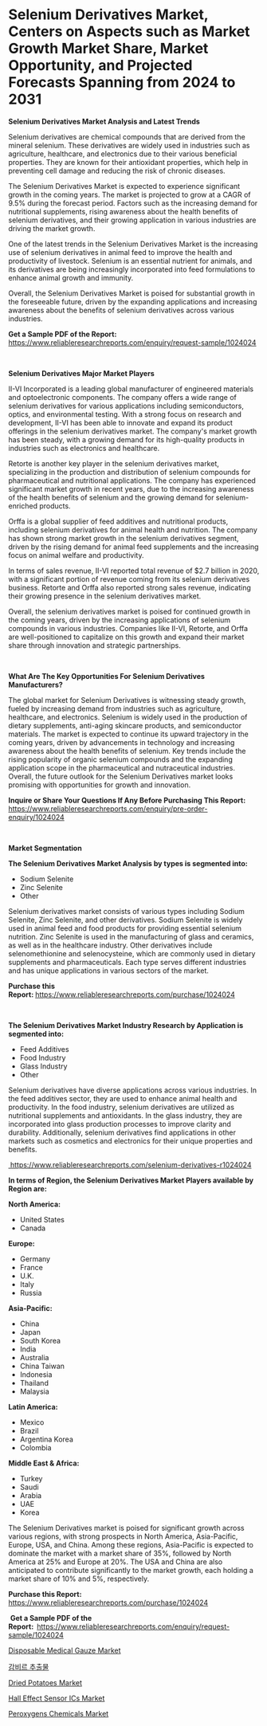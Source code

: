 <p><h1>Selenium Derivatives Market, Centers on Aspects such as Market Growth Market Share, Market Opportunity, and Projected Forecasts Spanning from 2024 to 2031</h1></p><p><strong>Selenium Derivatives Market Analysis and Latest Trends</strong></p>
<p><p>Selenium derivatives are chemical compounds that are derived from the mineral selenium. These derivatives are widely used in industries such as agriculture, healthcare, and electronics due to their various beneficial properties. They are known for their antioxidant properties, which help in preventing cell damage and reducing the risk of chronic diseases.</p><p>The Selenium Derivatives Market is expected to experience significant growth in the coming years. The market is projected to grow at a CAGR of 9.5% during the forecast period. Factors such as the increasing demand for nutritional supplements, rising awareness about the health benefits of selenium derivatives, and their growing application in various industries are driving the market growth.</p><p>One of the latest trends in the Selenium Derivatives Market is the increasing use of selenium derivatives in animal feed to improve the health and productivity of livestock. Selenium is an essential nutrient for animals, and its derivatives are being increasingly incorporated into feed formulations to enhance animal growth and immunity.</p><p>Overall, the Selenium Derivatives Market is poised for substantial growth in the foreseeable future, driven by the expanding applications and increasing awareness about the benefits of selenium derivatives across various industries.</p></p>
<p><strong>Get a Sample PDF of the Report:&nbsp;</strong> <a href="https://www.reliableresearchreports.com/enquiry/request-sample/1024024">https://www.reliableresearchreports.com/enquiry/request-sample/1024024</a></p>
<p>&nbsp;</p>
<p><strong>Selenium Derivatives Major Market Players</strong></p>
<p><p>II-VI Incorporated is a leading global manufacturer of engineered materials and optoelectronic components. The company offers a wide range of selenium derivatives for various applications including semiconductors, optics, and environmental testing. With a strong focus on research and development, II-VI has been able to innovate and expand its product offerings in the selenium derivatives market. The company's market growth has been steady, with a growing demand for its high-quality products in industries such as electronics and healthcare.</p><p>Retorte is another key player in the selenium derivatives market, specializing in the production and distribution of selenium compounds for pharmaceutical and nutritional applications. The company has experienced significant market growth in recent years, due to the increasing awareness of the health benefits of selenium and the growing demand for selenium-enriched products.</p><p>Orffa is a global supplier of feed additives and nutritional products, including selenium derivatives for animal health and nutrition. The company has shown strong market growth in the selenium derivatives segment, driven by the rising demand for animal feed supplements and the increasing focus on animal welfare and productivity.</p><p>In terms of sales revenue, II-VI reported total revenue of $2.7 billion in 2020, with a significant portion of revenue coming from its selenium derivatives business. Retorte and Orffa also reported strong sales revenue, indicating their growing presence in the selenium derivatives market.</p><p>Overall, the selenium derivatives market is poised for continued growth in the coming years, driven by the increasing applications of selenium compounds in various industries. Companies like II-VI, Retorte, and Orffa are well-positioned to capitalize on this growth and expand their market share through innovation and strategic partnerships.</p></p>
<p>&nbsp;</p>
<p><strong>What Are The Key Opportunities For Selenium Derivatives Manufacturers?</strong></p>
<p><p>The global market for Selenium Derivatives is witnessing steady growth, fueled by increasing demand from industries such as agriculture, healthcare, and electronics. Selenium is widely used in the production of dietary supplements, anti-aging skincare products, and semiconductor materials. The market is expected to continue its upward trajectory in the coming years, driven by advancements in technology and increasing awareness about the health benefits of selenium. Key trends include the rising popularity of organic selenium compounds and the expanding application scope in the pharmaceutical and nutraceutical industries. Overall, the future outlook for the Selenium Derivatives market looks promising with opportunities for growth and innovation.</p></p>
<p><strong>Inquire or Share Your Questions If Any Before Purchasing This Report:</strong> <a href="https://www.reliableresearchreports.com/enquiry/pre-order-enquiry/1024024">https://www.reliableresearchreports.com/enquiry/pre-order-enquiry/1024024</a></p>
<p>&nbsp;</p>
<p><strong>Market Segmentation</strong></p>
<p><strong>The Selenium Derivatives Market Analysis by types is segmented into:</strong></p>
<p><ul><li>Sodium Selenite</li><li>Zinc Selenite</li><li>Other</li></ul></p>
<p><p>Selenium derivatives market consists of various types including Sodium Selenite, Zinc Selenite, and other derivatives. Sodium Selenite is widely used in animal feed and food products for providing essential selenium nutrition. Zinc Selenite is used in the manufacturing of glass and ceramics, as well as in the healthcare industry. Other derivatives include selenomethionine and selenocysteine, which are commonly used in dietary supplements and pharmaceuticals. Each type serves different industries and has unique applications in various sectors of the market.</p></p>
<p><strong>Purchase this Report:&nbsp;</strong><a href="https://www.reliableresearchreports.com/purchase/1024024">https://www.reliableresearchreports.com/purchase/1024024</a></p>
<p>&nbsp;</p>
<p><strong>The Selenium Derivatives Market Industry Research by Application is segmented into:</strong></p>
<p><ul><li>Feed Additives</li><li>Food Industry</li><li>Glass Industry</li><li>Other</li></ul></p>
<p><p>Selenium derivatives have diverse applications across various industries. In the feed additives sector, they are used to enhance animal health and productivity. In the food industry, selenium derivatives are utilized as nutritional supplements and antioxidants. In the glass industry, they are incorporated into glass production processes to improve clarity and durability. Additionally, selenium derivatives find applications in other markets such as cosmetics and electronics for their unique properties and benefits.</p></p>
<p><a href="https://www.reliableresearchreports.com/selenium-derivatives-r1024024">&nbsp;https://www.reliableresearchreports.com/selenium-derivatives-r1024024</a></p>
<p><strong>In terms of Region, the Selenium Derivatives Market Players available by Region are:</strong></p>
<p>
    <p> <strong> North America: </strong>
        <ul>
            <li>United States</li>
            <li>Canada</li>
        </ul>
        </p> 
    <p> <strong> Europe: </strong>
        <ul>
            <li>Germany</li>
            <li>France</li>
            <li>U.K.</li>
            <li>Italy</li>
            <li>Russia</li>
        </ul>
        </p> 
    <p> <strong> Asia-Pacific: </strong>
        <ul>
            <li>China</li>
            <li>Japan</li>
            <li>South Korea</li>
            <li>India</li>
            <li>Australia</li>
            <li>China Taiwan</li>
            <li>Indonesia</li>
            <li>Thailand</li>
            <li>Malaysia</li>
        </ul>
        </p> 
    <p> <strong> Latin America: </strong>
        <ul>
            <li>Mexico</li>
            <li>Brazil</li>
            <li>Argentina Korea</li>
            <li>Colombia</li>
        </ul>
        </p> 
    <p> <strong> Middle East & Africa: </strong>
        <ul>
            <li>Turkey</li>
            <li>Saudi</li>
            <li>Arabia</li>
            <li>UAE</li>
            <li>Korea</li>
        </ul>
    </p>
    </p>
<p><p>The Selenium Derivatives market is poised for significant growth across various regions, with strong prospects in North America, Asia-Pacific, Europe, USA, and China. Among these regions, Asia-Pacific is expected to dominate the market with a market share of 35%, followed by North America at 25% and Europe at 20%. The USA and China are also anticipated to contribute significantly to the market growth, each holding a market share of 10% and 5%, respectively.</p></p>
<p><strong>Purchase this Report: </strong><a href="https://www.reliableresearchreports.com/purchase/1024024">https://www.reliableresearchreports.com/purchase/1024024</a></p>
<p>&nbsp;<strong>Get a Sample PDF of the Report:&nbsp;&nbsp;</strong><a href="https://www.reliableresearchreports.com/enquiry/request-sample/1024024">https://www.reliableresearchreports.com/enquiry/request-sample/1024024</a></p>
<p><strong></strong></p>
<p><p><a href="https://github.com/EbonyHane1955/Market-Research-Report-List-1/blob/main/disposable-medical-gauze-market.md">Disposable Medical Gauze Market</a></p><p><a href="https://github.com/valroy852/Market-Research-Report-List-1/blob/main/713335054722.md">감비르 추출물</a></p><p><a href="https://www.linkedin.com/pulse/decoding-dried-potatoes-market-metrics-share-trends-growth-nohxc">Dried Potatoes Market</a></p><p><a href="https://www.linkedin.com/pulse/hall-effect-sensor-ics-market-comprehensive-assessment-type-application-le2dc">Hall Effect Sensor ICs Market</a></p><p><a href="https://github.com/NaomieConner2023/Market-Research-Report-List-1/blob/main/peroxygens-chemicals-market.md">Peroxygens Chemicals Market</a></p></p>